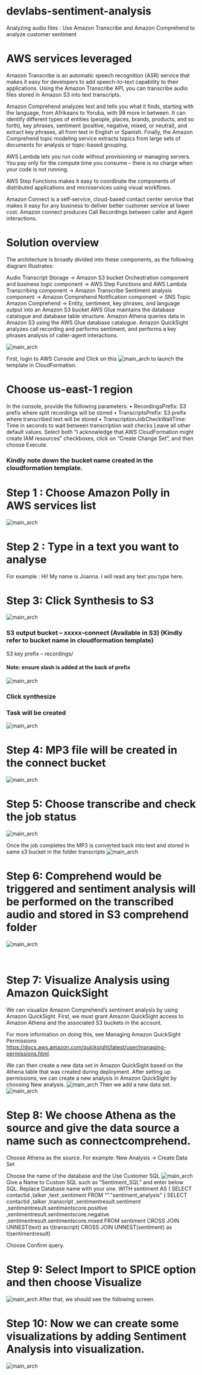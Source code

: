 # devlabs-sentiment-analysis
Analyzing audio files : Use Amazon Transcribe and Amazon Comprehend to analyze customer sentiment

# AWS services leveraged
Amazon Transcribe is an automatic speech recognition (ASR) service that makes it easy for developers to add speech-to-text capability to their applications. Using the Amazon Transcribe API, you can transcribe audio files stored in Amazon S3 into text transcripts.

Amazon Comprehend analyzes text and tells you what it finds, starting with the language, from Afrikaans to Yoruba, with 98 more in between. It can identify different types of entities (people, places, brands, products, and so forth), key phrases, sentiment (positive, negative, mixed, or neutral), and extract key phrases, all from text in English or Spanish. Finally, the Amazon Comprehend topic modeling service extracts topics from large sets of documents for analysis or topic-based grouping.

AWS Lambda lets you run code without provisioning or managing servers. You pay only for the compute time you consume – there is no charge when your code is not running.

AWS Step Functions makes it easy to coordinate the components of distributed applications and microservices using visual workflows.

Amazon Connect is a self-service, cloud-based contact center service that makes it easy for any business to deliver better customer service at lower cost. Amazon connect produces Call Recordings between caller and Agent interactions.


# Solution overview
The architecture is broadly divided into these components, as the following diagram illustrates:

Audio Transcript Storage → Amazon S3 bucket
Orchestration component and business logic component → AWS Step Functions and AWS Lambda
Transcribing component → Amazon Transcribe
Sentiment analysis component → Amazon Comprehend
Notification component → SNS Topic
Amazon Comprehend → Entity, sentiment, key phrases, and language output into an Amazon S3 bucket
AWS Glue maintains the database catalogue and database table structure. Amazon Athena queries data in Amazon S3 using the AWS Glue database catalogue.
Amazon QuickSight analyzes call recording and performs sentiment, and performs a key phrases analysis of caller-agent interactions.

![main_arch](./images/main.gif)

First, login to AWS Console and Click on this ![main_arch](./template/sentiment-analysis.yaml) to launch the template in CloudFormation.
# Choose us-east-1 region

In the console, provide the following parameters:
•	RecordingsPrefix: S3 prefix where split recordings will be stored
•	TranscriptsPrefix: S3 prefix where transcribed text will be stored
•	TranscriptionJobCheckWaitTime: Time in seconds to wait between transcription wait checks
Leave all other default values. Select both “I acknowledge that AWS CloudFormation might create IAM resources” checkboxes, click on “Create Change Set”, and then choose Execute.

### Kindly note down the bucket name created in the cloudformation template.

# Step 1 : Choose Amazon Polly in AWS services list

![main_arch](./images/Step-1.png)


# Step 2 : Type in a text you want to analyse
For example : Hi! My name is Joanna. I will read any text you type here.

# Step 3: Click Synthesis to S3
![main_arch](./images/Step-2.png)
 


### S3 output bucket – xxxxx-connect  (Available in S3) (Kindly refer to bucket name in cloudformation template)
S3 key prefix – recordings/

#### Note: ensure slash is added at the back of prefix
 
 ![main_arch](./images/Step-3.png)

### Click synthesize

### Task will be created

 ![main_arch](./images/Step-3-1.png)


# Step 4: MP3 file will be created in the connect bucket

 ![main_arch](./images/Step-4.png)

# Step 5: Choose transcribe and check the job status
 ![main_arch](./images/Step-5.png)

Once the job completes the MP3 is converted back into text and stored in same s3 bucket in the folder transcripts
 ![main_arch](./images/Step-5-1.png)

# Step 6: Comprehend would be triggered and sentiment analysis will be performed on the transcribed audio and stored in S3 comprehend folder

 
![main_arch](./images/Step-6.png)



 
# Step 7: Visualize Analysis using Amazon QuickSight
We can visualize Amazon Comprehend’s sentiment analysis by using Amazon QuickSight. First, we must grant Amazon QuickSight access to Amazon Athena and the associated S3 buckets in the account. 

For more information on doing this, see Managing Amazon QuickSight Permissions https://docs.aws.amazon.com/quicksight/latest/user/managing-permissions.html.

We can then create a new data set in Amazon QuickSight based on the Athena table that was created during deployment.
After setting up permissions, we can create a new analysis in Amazon QuickSight by choosing New analysis.
![main_arch](./images/Step-7.png) 
Then we add a new data set.
![main_arch](./images/Step-7-1.png)

# Step 8: We choose Athena as the source and give the data source a name such as connectcomprehend.

Choose Athena as the source. For example: New Analysis -> Create Data Set

Choose the name of the database and the Use Customer SQL
![main_arch](./images/Step-8.png)
Give a Name to Custom SQL such as “Sentiment_SQL” and enter below SQL. Replace Database name <YOUR DATABASE NAME> with your one.
WITH sentiment AS (
  SELECT
    contactid
    ,talker
    ,text
    ,sentiment
  FROM
    "<YOUR DATABASE NAME>"."sentiment_analysis"
)
SELECT
  contactid
  ,talker
  ,transcript
  ,sentimentresult.sentiment
  ,sentimentresult.sentimentscore.positive
  ,sentimentresult.sentimentscore.negative
  ,sentimentresult.sentimentscore.mixed
FROM
  sentiment
  CROSS JOIN UNNEST(text) as t(transcript)
  CROSS JOIN UNNEST(sentiment) as t(sentimentresult)

Choose Confirm query.
 
# Step 9: Select Import to SPICE option and then choose Visualize

![main_arch](./images/Step-8-1.png)
After that, we should see the following screen.
 
# Step 10: Now we can create some visualizations by adding Sentiment Analysis into visualization.
![main_arch](./images/Step-9.png)



